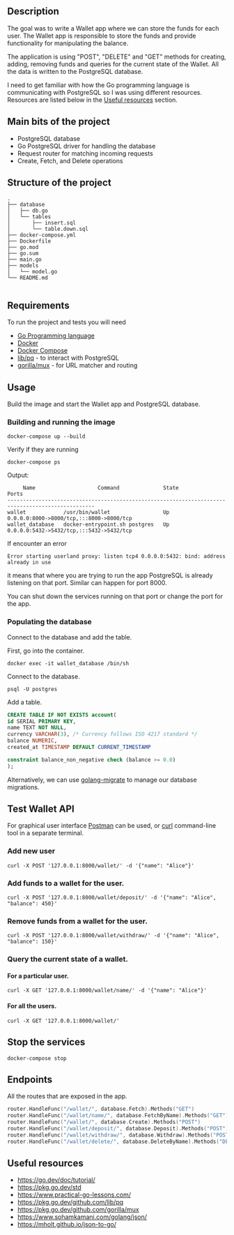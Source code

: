 ## Description
The goal was to write a Wallet app where we can store the funds for each user. The Wallet app is responsible to store the funds and provide functionality for manipulating the balance.

The application is using "POST", "DELETE" and "GET" methods for creating, adding, removing funds and queries for the current state of the Wallet. All the data is written to the PostgreSQL database.

I need to get familiar with how the Go programming language is communicating with PostgreSQL so I was using different resources. Resources are listed below in the [Useful resources](#useful-resources) section.

## Main bits of the project
* PostgreSQL database
* Go PostgreSQL driver for handling the database
* Request router for matching incoming requests
* Create, Fetch, and Delete operations

## Structure of the project
```
.
├── database
│   ├── db.go
│   └── tables
│       ├── insert.sql
│       └── table.down.sql
├── docker-compose.yml
├── Dockerfile
├── go.mod
├── go.sum
├── main.go
├── models
│   └── model.go
└── README.md


```

## Requirements
To run the project and tests you will need

* [Go Programming language](https://go.dev/doc/install)
* [Docker](https://www.docker.com/get-started)
* [Docker Compose](https://docs.docker.com/compose/install/)
* [lib/pq](https://pkg.go.dev/github.com/lib/pq) - to interact with PostgreSQL
* [gorilla/mux](https://pkg.go.dev/github.com/gorilla/mux) - for URL matcher and routing

## Usage
Build the image and start the Wallet app and PostgreSQL database.

### Building and running the image 
```
docker-compose up --build
```

Verify if they are running
```
docker-compose ps
```

Output:
```
     Name                    Command              State                    Ports                  
--------------------------------------------------------------------------------------------------
wallet            /usr/bin/wallet                 Up      0.0.0.0:8000->8000/tcp,:::8000->8000/tcp
wallet_database   docker-entrypoint.sh postgres   Up      0.0.0.0:5432->5432/tcp,:::5432->5432/tcp

```

If encounter an error 
```
Error starting userland proxy: listen tcp4 0.0.0.0:5432: bind: address already in use
```
it means that where you are trying to run the app PostgreSQL is already listening on that port. Similar can happen for port 8000.

You can shut down the services running on that port or change the port for the app.

### Populating the database
Connect to the database and add the table.

First, go into the container.
```
docker exec -it wallet_database /bin/sh
```

Connect to the database.
```
psql -U postgres
```

Add a table.
```Sql
CREATE TABLE IF NOT EXISTS account(
id SERIAL PRIMARY KEY,
name TEXT NOT NULL,
currency VARCHAR(3), /* Currency follows ISO 4217 standard */
balance NUMERIC,
created_at TIMESTAMP DEFAULT CURRENT_TIMESTAMP

constraint balance_non_negative check (balance >= 0.0)
);
```

Alternatively, we can use [golang-migrate](https://github.com/golang-migrate/migrate) to manage our database migrations. 

## Test Wallet API
For graphical user interface [Postman](https://www.postman.com/) can be used, or [curl](https://curl.se/) command-line tool in a separate terminal.

### Add new user
```
curl -X POST '127.0.0.1:8000/wallet/' -d '{"name": "Alice"}'
```

### Add funds to a wallet for the user.
```
curl -X POST '127.0.0.1:8000/wallet/deposit/' -d '{"name": "Alice", "balance": 450}'
```

### Remove funds from a wallet for the user.
```
curl -X POST '127.0.0.1:8000/wallet/withdraw/' -d '{"name": "Alice", "balance": 150}'
```

### Query the current state of a wallet.
#### For a particular user.
```
curl -X GET '127.0.0.1:8000/wallet/name/' -d '{"name": "Alice"}'
```

#### For all the users.
```
curl -X GET '127.0.0.1:8000/wallet/'
```

## Stop the services
```
docker-compose stop
```

## Endpoints
All the routes that are exposed in the app.
```Go
router.HandleFunc("/wallet/", database.Fetch).Methods("GET")
router.HandleFunc("/wallet/name/", database.FetchByName).Methods("GET")
router.HandleFunc("/wallet/", database.Create).Methods("POST")
router.HandleFunc("/wallet/deposit/", database.Deposit).Methods("POST")
router.HandleFunc("/wallet/withdraw/", database.Withdraw).Methods("POST")
router.HandleFunc("/wallet/delete/", database.DeleteByName).Methods("DELETE")

```


## Useful resources
* https://go.dev/doc/tutorial/
* https://pkg.go.dev/std
* https://www.practical-go-lessons.com/
* https://pkg.go.dev/github.com/lib/pq
* https://pkg.go.dev/github.com/gorilla/mux
* https://www.sohamkamani.com/golang/json/
* https://mholt.github.io/json-to-go/
